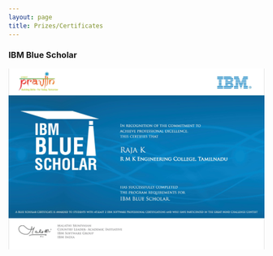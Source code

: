 ```yaml
---
layout: page
title: Prizes/Certificates
---
```


### IBM Blue Scholar
![IBM BlueScholar](img/Raja_Blue_Scholar.jpg)
